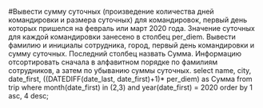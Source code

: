 #Вывести сумму суточных (произведение количества дней командировки и размера суточных) для командировок, первый день которых пришелся на февраль или март 2020 года. Значение суточных для каждой командировки занесено в столбец per_diem. Вывести фамилию и инициалы сотрудника, город, первый день командировки и сумму суточных. Последний столбец назвать Сумма. Информацию отсортировать сначала  в алфавитном порядке по фамилиям сотрудников, а затем по убыванию суммы суточных.
select name, city, date_first, ((DATEDIFF(date_last, date_first)+1)* per_diem) as Сумма
from trip
where month(date_first) in (2,3)
and year(date_first) = 2020
order by 1 asc, 4 desc;
